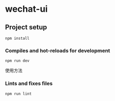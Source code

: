 # wechat-ui

## Project setup
```
npm install
```

### Compiles and hot-reloads for development
```
npm run dev
```

使用方法


### Lints and fixes files
```
npm run lint
```
